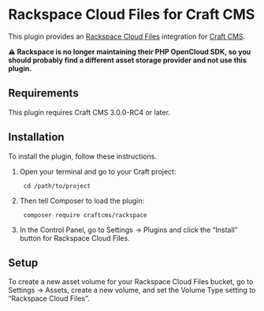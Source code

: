 Rackspace Cloud Files for Craft CMS
===================================

This plugin provides an [Rackspace Cloud Files](https://www.rackspace.com/cloud/files) integration for [Craft CMS](https://craftcms.com/).

**:warning: Rackspace is no longer maintaining their PHP OpenCloud SDK, so you should probably find a different asset storage provider and not use this plugin.**


## Requirements

This plugin requires Craft CMS 3.0.0-RC4 or later.


## Installation

To install the plugin, follow these instructions.

1. Open your terminal and go to your Craft project:

        cd /path/to/project

2. Then tell Composer to load the plugin:

        composer require craftcms/rackspace

3. In the Control Panel, go to Settings → Plugins and click the “Install” button for Rackspace Cloud Files.

## Setup

To create a new asset volume for your Rackspace Cloud Files bucket, go to Settings → Assets, create a new volume, and set the Volume Type setting to “Rackspace Cloud Files”.
